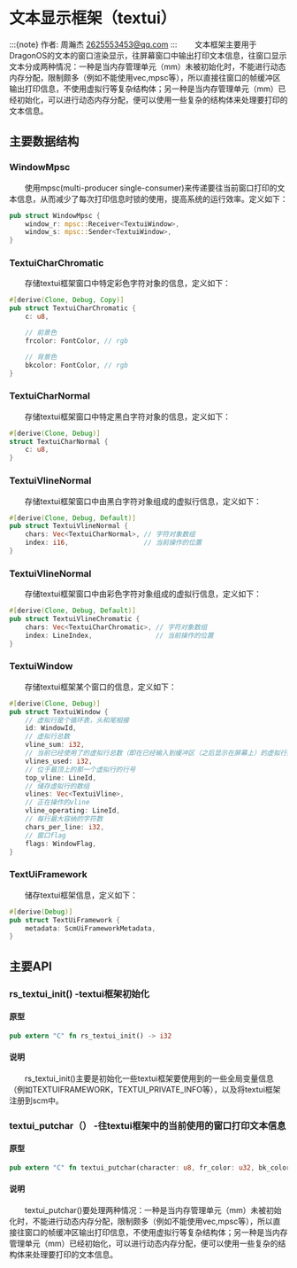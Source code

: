 # 文本显示框架（textui）

:::{note}
作者: 周瀚杰 <2625553453@qq.com>
:::
&emsp;&emsp;文本框架主要用于DragonOS的文本的窗口渲染显示，往屏幕窗口中输出打印文本信息，往窗口显示文本分成两种情况：一种是当内存管理单元（mm）未被初始化时，不能进行动态内存分配，限制颇多（例如不能使用vec,mpsc等），所以直接往窗口的帧缓冲区输出打印信息，不使用虚拟行等复杂结构体；另一种是当内存管理单元（mm）已经初始化，可以进行动态内存分配，便可以使用一些复杂的结构体来处理要打印的文本信息。

## 主要数据结构
### WindowMpsc
&emsp;&emsp;使用mpsc(multi-producer single-consumer)来传递要往当前窗口打印的文本信息，从而减少了每次打印信息时锁的使用，提高系统的运行效率。定义如下：
```rust
pub struct WindowMpsc {
    window_r: mpsc::Receiver<TextuiWindow>,
    window_s: mpsc::Sender<TextuiWindow>,
}
```

### TextuiCharChromatic
&emsp;&emsp;存储textui框架窗口中特定彩色字符对象的信息，定义如下：
```rust
#[derive(Clone, Debug, Copy)]
pub struct TextuiCharChromatic {
    c: u8,

    // 前景色
    frcolor: FontColor, // rgb

    // 背景色
    bkcolor: FontColor, // rgb
}
```
### TextuiCharNormal
&emsp;&emsp;存储textui框架窗口中特定黑白字符对象的信息，定义如下：
```rust
#[derive(Clone, Debug)]
struct TextuiCharNormal {
    c: u8,
}
```
### TextuiVlineNormal
&emsp;&emsp;存储textui框架窗口中由黑白字符对象组成的虚拟行信息，定义如下：
```rust
#[derive(Clone, Debug, Default)]
pub struct TextuiVlineNormal {
    chars: Vec<TextuiCharNormal>, // 字符对象数组
    index: i16,                   // 当前操作的位置
}
```
### TextuiVlineNormal
&emsp;&emsp;存储textui框架窗口中由彩色字符对象组成的虚拟行信息，定义如下：
```rust
#[derive(Clone, Debug, Default)]
pub struct TextuiVlineChromatic {
    chars: Vec<TextuiCharChromatic>, // 字符对象数组
    index: LineIndex,                // 当前操作的位置
}
```
### TextuiWindow
&emsp;&emsp;存储textui框架某个窗口的信息，定义如下：
```rust
#[derive(Clone, Debug)]
pub struct TextuiWindow {
    // 虚拟行是个循环表，头和尾相接
    id: WindowId,
    // 虚拟行总数
    vline_sum: i32,
    // 当前已经使用了的虚拟行总数（即在已经输入到缓冲区（之后显示在屏幕上）的虚拟行数量）
    vlines_used: i32,
    // 位于最顶上的那一个虚拟行的行号
    top_vline: LineId,
    // 储存虚拟行的数组
    vlines: Vec<TextuiVline>,
    // 正在操作的vline
    vline_operating: LineId,
    // 每行最大容纳的字符数
    chars_per_line: i32,
    // 窗口flag
    flags: WindowFlag,
}
```
### TextUiFramework
&emsp;&emsp;储存textui框架信息，定义如下：
```rust
#[derive(Debug)]
pub struct TextUiFramework {
    metadata: ScmUiFrameworkMetadata,
}
```

## 主要API
### rs_textui_init() -textui框架初始化
#### 原型
```rust
pub extern "C" fn rs_textui_init() -> i32
```
#### 说明
&emsp;&emsp;rs_textui_init()主要是初始化一些textui框架要使用到的一些全局变量信息（例如TEXTUIFRAMEWORK，TEXTUI_PRIVATE_INFO等），以及将textui框架注册到scm中。

### textui_putchar（） -往textui框架中的当前使用的窗口打印文本信息
#### 原型
```rust
pub extern "C" fn textui_putchar(character: u8, fr_color: u32, bk_color: u32) -> i32
```
#### 说明
&emsp;&emsp;textui_putchar()要处理两种情况：一种是当内存管理单元（mm）未被初始化时，不能进行动态内存分配，限制颇多（例如不能使用vec,mpsc等），所以直接往窗口的帧缓冲区输出打印信息，不使用虚拟行等复杂结构体；另一种是当内存管理单元（mm）已经初始化，可以进行动态内存分配，便可以使用一些复杂的结构体来处理要打印的文本信息。


